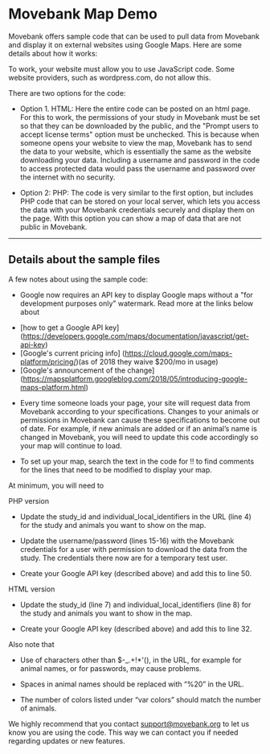 # Movebank Map Demo

Movebank offers sample code that can be used to pull data from Movebank and display it on external websites using Google Maps. Here are some details about how it works:

To work, your website must allow you to use JavaScript code. Some website providers, such as wordpress.com, do not allow this.

There are two options for the code:
* Option 1. HTML: Here the entire code can be posted on an html page. For this to work, the permissions of your study in Movebank must be set so that they can be downloaded by the public, and the "Prompt users to accept license terms" option must be unchecked. This is because when someone opens your website to view the map, Movebank has to send the data to your website, which is essentially the same as the website downloading your data. Including a username and password in the code to access protected data would pass the username and password over the internet with no security.

* Option 2: PHP: The code is very similar to the first option, but includes PHP code that can be stored on your local server, which lets you access the data with your Movebank credentials securely and display them on the page. With this option you can show a map of data that are not public in Movebank.

-----------------------------------------------------------
## Details about the sample files

A few notes about using the sample code:

* Google now requires an API key to display Google maps without a "for development purposes only" watermark. Read more at the links below about
- [how to get a Google API key] (https://developers.google.com/maps/documentation/javascript/get-api-key)
- [Google's current pricing info] (https://cloud.google.com/maps-platform/pricing/)(as of 2018 they waive $200/mo in usage) 
- [Google's announcement of the change] (https://mapsplatform.googleblog.com/2018/05/introducing-google-maps-platform.html)

* Every time someone loads your page, your site will request data from Movebank according to your specifications. Changes to your animals or permissions in Movebank can cause these specifications to become out of date. For example, if new animals are added or if an animal’s name is changed in Movebank, you will need to update this code accordingly so your map will continue to load.

* To set up your map, search the text in the code for !! to find comments for the lines that need to be modified to display your map. 

At minimum, you will need to

PHP version
* Update the study_id and individual_local_identifiers in the URL (line 4) for the study and animals you want to show on the map.

* Update the username/password (lines 15-16) with the Movebank credentials for a user with permission to download the data from the study. The credentials there now are for a temporary test user.

* Create your Google API key (described above) and add this to line 50.

HTML version
* Update the study_id (line 7) and individual_local_identifiers (line 8) for the study and animals you want to show in the map.

* Create your Google API key (described above) and add this to line 32.

Also note that
* Use of characters other than $-_.+!*'(), in the URL, for example for animal names, or for passwords, may cause problems.

* Spaces in animal names should be replaced with “%20” in the URL.

* The number of colors listed under “var colors” should match the number of animals.

We highly recommend that you contact support@movebank.org to let us know you are using the code. This way we can contact you if needed regarding updates or new features.
